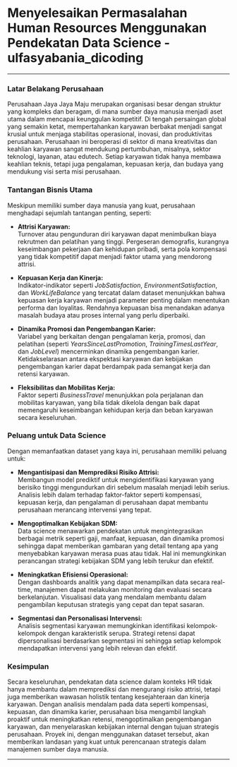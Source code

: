 # **Menyelesaikan Permasalahan Human Resources Menggunakan Pendekatan Data Science** - ulfasyabania_dicoding

---

### Latar Belakang Perusahaan

Perusahaan Jaya Jaya Maju merupakan organisasi besar dengan struktur yang kompleks dan beragam, di mana sumber daya manusia menjadi aset utama dalam mencapai keunggulan kompetitif. Di tengah persaingan global yang semakin ketat, mempertahankan karyawan berbakat menjadi sangat krusial untuk menjaga stabilitas operasional, inovasi, dan produktivitas perusahaan. Perusahaan ini beroperasi di sektor di mana kreativitas dan keahlian karyawan sangat mendukung pertumbuhan, misalnya, sektor teknologi, layanan, atau edutech. Setiap karyawan tidak hanya membawa keahlian teknis, tetapi juga pengalaman, kepuasan kerja, dan budaya yang mendukung visi serta misi perusahaan.

### Tantangan Bisnis Utama

Meskipun memiliki sumber daya manusia yang kuat, perusahaan menghadapi sejumlah tantangan penting, seperti:

- **Attrisi Karyawan:**  
  Turnover atau pengunduran diri karyawan dapat menimbulkan biaya rekrutmen dan pelatihan yang tinggi. Pergeseran demografis, kurangnya keseimbangan pekerjaan dan kehidupan pribadi, serta pola kompensasi yang tidak kompetitif dapat menjadi faktor utama yang mendorong attrisi.
  
- **Kepuasan Kerja dan Kinerja:**  
  Indikator-indikator seperti *JobSatisfaction*, *EnvironmentSatisfaction*, dan *WorkLifeBalance* yang tercatat dalam dataset menunjukkan bahwa kepuasan kerja karyawan menjadi parameter penting dalam menentukan performa dan loyalitas. Rendahnya kepuasan bisa menandakan adanya masalah budaya atau proses internal yang perlu diperbaiki.
  
- **Dinamika Promosi dan Pengembangan Karier:**  
  Variabel yang berkaitan dengan pengalaman kerja, promosi, dan pelatihan (seperti *YearsSinceLastPromotion*, *TrainingTimesLastYear*, dan *JobLevel*) mencerminkan dinamika pengembangan karier. Ketidakselarasan antara ekspektasi karyawan dan kebijakan pengembangan karier dapat berdampak pada semangat kerja dan retensi karyawan.
  
- **Fleksibilitas dan Mobilitas Kerja:**  
  Faktor seperti *BusinessTravel* menunjukkan pola perjalanan dan mobilitas karyawan, yang bila tidak dikelola dengan baik dapat memengaruhi keseimbangan kehidupan kerja dan beban karyawan secara keseluruhan.

### Peluang untuk Data Science

Dengan memanfaatkan dataset yang kaya ini, perusahaan memiliki peluang untuk:

- **Mengantisipasi dan Memprediksi Risiko Attrisi:**  
  Membangun model prediktif untuk mengidentifikasi karyawan yang berisiko tinggi mengundurkan diri sebelum masalah menjadi lebih serius. Analisis lebih dalam terhadap faktor-faktor seperti kompensasi, kepuasan kerja, dan pengalaman di perusahaan dapat membantu perusahaan merancang intervensi yang tepat.
  
- **Mengoptimalkan Kebijakan SDM:**  
  Data science menawarkan pendekatan untuk mengintegrasikan berbagai metrik seperti gaji, manfaat, kepuasan, dan dinamika promosi sehingga dapat memberikan gambaran yang detail tentang apa yang menyebabkan karyawan merasa puas atau tidak. Hal ini memungkinkan perancangan strategi kebijakan SDM yang lebih terukur dan efektif.
  
- **Meningkatkan Efisiensi Operasional:**  
  Dengan dashboards analitik yang dapat menampilkan data secara real-time, manajemen dapat melakukan monitoring dan evaluasi secara berkelanjutan. Visualisasi data yang mendalam membantu dalam pengambilan keputusan strategis yang cepat dan tepat sasaran.
  
- **Segmentasi dan Personalisasi Intervensi:**  
  Analisis segmentasi karyawan memungkinkan identifikasi kelompok-kelompok dengan karakteristik serupa. Strategi retensi dapat dipersonalisasi berdasarkan segmentasi ini sehingga setiap kelompok mendapatkan intervensi yang lebih relevan dan efektif.

### Kesimpulan

Secara keseluruhan, pendekatan data science dalam konteks HR tidak hanya membantu dalam memprediksi dan mengurangi risiko attrisi, tetapi juga memberikan wawasan holistik tentang kesejahteraan dan kinerja karyawan. Dengan analisis mendalam pada data seperti kompensasi, kepuasan, dan dinamika karier, perusahaan bisa mengambil langkah proaktif untuk meningkatkan retensi, mengoptimalkan pengembangan karyawan, dan menyelaraskan kebijakan internal dengan tujuan strategis perusahaan. Proyek ini, dengan menggunakan dataset tersebut, akan memberikan landasan yang kuat untuk perencanaan strategis dalam manajemen sumber daya manusia.

---
